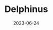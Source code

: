 ---
title: "Delphinus"
cc-type: constellation
date: 2023-06-24
borders:
  - Aquarius
  - Aquila
  - Equuleus
  - Pegasus
  - Sagitta
  - Vulpecula
hashtag: delphinus
subdivision-of:
  - northern celestial hemisphere
tags:
  - Dolphin
  - Constellation
---